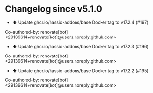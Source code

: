 # Changelog since v5.1.0
- ⬆️ Update ghcr.io/hassio-addons/base Docker tag to v17.2.4 (#197)

Co-authored-by: renovate[bot] <29139614+renovate[bot]@users.noreply.github.com> 
- ⬆️ Update ghcr.io/hassio-addons/base Docker tag to v17.2.3 (#196)

Co-authored-by: renovate[bot] <29139614+renovate[bot]@users.noreply.github.com> 
- ⬆️ Update ghcr.io/hassio-addons/base Docker tag to v17.2.2 (#195)

Co-authored-by: renovate[bot] <29139614+renovate[bot]@users.noreply.github.com> 
